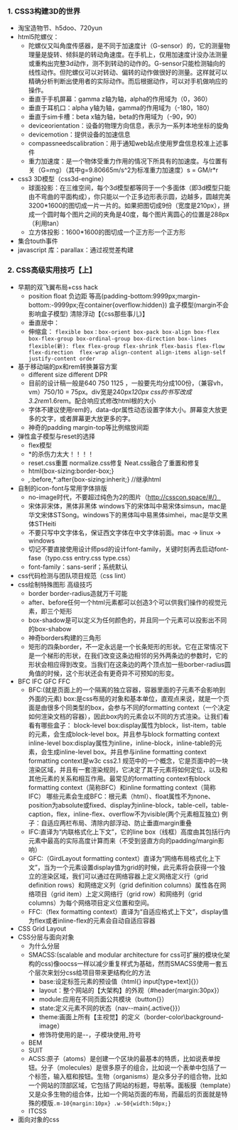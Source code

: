 ### 1. CSS3构建3D的世界
* 淘宝造物节、h5doo、720yun
* html5陀螺仪：
	- 陀螺仪又叫角度传感器，是不同于加速度计（G-sensor）的，它的测量物理量是旋转、倾斜是的转动角速度。在手机上，仅用加速度计没办法测量或重构出完整3d动作，测不到转动的动作的。G-sensor只能检测轴向的线性动作。但陀螺仪可以对转动、偏转的动作做很好的测量。这样就可以精确分析判断出使用者的实际动作。而后根据动作，可以对手机做响应的操作。
	- 垂直于手机屏幕：gamma z轴为轴，alpha的作用域为（0，360）
	- 垂直于耳机口：alpha y轴为轴，gamma的作用域为（-180，180）
	- 垂直于sim卡槽：beta x轴为轴，beta的作用域为（-90，90）
	- deviceorientation：设备的物理方向信息，表示为一系列本地坐标的旋角
	- devicemotion：提供设备的加速信息
	- compassneedscalibration：用于通知web站点使用罗盘信息校准上述事件
	- 重力加速度：是一个物体受重力作用的情况下所具有的加速度。与位置有关（G=mg）（其中g=9.80665m/s^2为标准重力加速度）s = GM/r*r
* css3 3D模型（css3d-engine）
	- 球面投影：在三维空间，每个3d模型都等同于一个多面体（即3d模型只能由不弯曲的平面构成），你只能以一个正多边形表示圆，边越多，圆越完美3200*1600的图切成一片一片的。如果把图切成9份（宽度是210px），拼成一个圆时每个图片之间的夹角是40度，每个图片离圆心的位置是288px（利用tan）
	- 立方体投影：1600*1600的图切成一个正方形一个正方形
* 集合touth事件
* javascript 库：parallax：通过视觉差构建

### 2. CSS高级实用技巧【上】
* 早期的双飞翼布局+css hack
	- position float 负边距 等高(padding-bottom:9999px;margin-bottom:-9999px;在container{overflow:hidden}) 盒子模型(margin不会影响盒子模型) 清除浮动【《css那些事儿》】
	- 垂直居中：
	- 伸缩盒：
	```flexible box：box-orient box-pack box-align box-flex box-flex-group box-ordinal-group box-direction box-lines```
```flexible(新): flex flex-group flex-shrink flex-basis flex-flow flex-direction  flex-wrap align-content align-items align-self justify-content order```
* 基于移动端的px和rem转换兼容方案
	- different size different DPR
	- 目前的设计稿一般是640 750 1125 ，一般要先均分成100份，（兼容vh，vm）750/10 = 75px。div宽是240px*120px css的书写改成3.2rem*1.6rem。配合响应式修改html根的大小
	- 字体不建议使用rem的，data-dpr属性动态设置字体大小。屏幕变大放更多的文字，或者屏幕更大放更多的字。
	- 神奇的padding margin-top等比例缩放间距
* 弹性盒子模型与reset的选择
	- flex模型
	- *的杀伤力太大！！！！
	- reset.css重置 normalize.css修复 Neat.css融合了重置和修复
	- html{box-sizing:border-box;}
	- *,*:before,*:after{box-sizing:inherit;} //继承html
* 自制的icon-font与常用字体排版
	- no-image时代，不要超过纯色为2的图片（http://csscon.space/#/）
	- 宋体非宋体，黑体非黑体 windows下的宋体叫中易宋体simsun，mac是华文宋体STSong。windows下的黑体叫中易黑体simhei，mac是华文黑体STHeiti
	- 不要只写中文字体名，保证西文字体在中文字体前面。mac -> linux -> windows
	- 切记不要直接使用设计师psd的设计font-family，关键时刻再去启动font-fase（typo.css entry.css type.css）
	- font-family：sans-serif；系统默认
* css代码检测与团队项目规范（css lint）
* css绘制特殊图形 高级技巧
	- border border-radius造就万千可能
	- after、before任何一个html元素都可以创造3个可以供我们操作的视觉元素，即三个矩形
	- box-shadow是可以定义为任何颜色的，并且同一个元素可以投影出不同的box-shabow
	- 神奇borders构建的三角形
	- 矩形的四条border，不一定永远是一个长条矩形的形状。它在正常情况下是一个梯形的形状，在我们改变这条边相邻的另外两条边的参数时，它的形状会相应得到改变。当我们在这条边的两个顶点加一些borber-radius圆角值的时候，这个形状还会有更奇异不可预知的形变。
* BFC IFC GFC FFC
	- BFC:(就是页面上的一个隔离的独立容器，容器里面的子元素不会影响到外面的元素)
        box:是css布局的对象和基本单位，直观点来说，就是一个页面是由很多个同类型的box，会参与不同的formatting context（一个决定如何渲染文档的容器），因此box内的元素会以不同的方式渲染。让我们看看有哪些盒子：
        block-level box:display属性为block，list-item，table的元素，会生成block-level box。并且参与block formatting context
        inline-level box:display属性为inline，inline-block，inline-table的元素，会生成inline-level box。并且参与inline formatting context
        formatting context是w3c css2.1 规范中的一个概念，它是页面中的一块渲染区域，并且有一套渲染规则，它决定了其子元素将如何定位，以及和其他元素的关系和相互作用。最常见的formatting context有block formatting context（简称BFC）和inline formatting context（简称IFC）
        哪些元素会生成BFC：根元素（html）、float属性不为none、position为absolute或fixed、display为inline-block，table-cell，table-caption，flex，inline-flex、overflow不为visible(两个元素相互独立)
        例子：自适应两栏布局、清除内部浮动、防止垂直margin重叠
	- IFC:直译为“内联格式化上下文”，它的line box（线框）高度由其包括行内元素中最高的实际高度计算而来（不受到竖直方向的padding/margin影响）
	- GFC:（GirdLayout formatting context）直译为“网络布局格式化上下文”，当为一个元素设置display值为grid的时候，此元素将会获得一个独立的渲染区域，我们可以通过在网络容器上定义网络定义行（grid definition rows）和网络定义列（grid definition columns）属性各在网络项目（grid item）上定义网络行（grid row）和网络列（grid columns）为每个网络项目定义位置和空间。
	- FFC:（flex formatting context）直译为“自适应格式上下文”，display值为flex或者inline-flex的元素会自动自适应容器
* CSS Grid Layout
* CSS分层与面向对象
	- 为什么分层
	- SMACSS:(scalable and modular architecture for css可扩展的模块化架构的css)像oocss一样以减少重复样式为基础，然而SMACSS使用一套五个层次来划分css给项目带来更结构化的方法
		+ base:设定标签元素的预设值（html{} input[type=text]{}）
		+ layout：整个网站的【大架构】的外观（#header{margin:30px}）
		+ module:应用在不同页面公共模块（button{}）
		+ state:定义元素不同的状态（nav--main{.active{}}）
		+ theme:画面上所有【主视觉】的定义（border-color\background-image）
		+ 修饰符使用的是--，子模块使用_符号
	- BEM
	- SUIT
	- ACSS:原子（atoms）是创建一个区块的最基本的特质，比如说表单按钮。分子（molecules）是很多原子的组合，比如说一个表单中包括了一个标签，输入框和按钮。生物（organisms）是众多分子的组合物，比如一个网站的顶部区域，它包括了网站的标题，导航等。面板膜（template）又是众多生物的组合体，比如一个网站页面的布局，而最后的页面就是特殊的模版```.m-10{margin:10px} .w-50{width:50px;}```
	- ITCSS
* 面向对象的css
